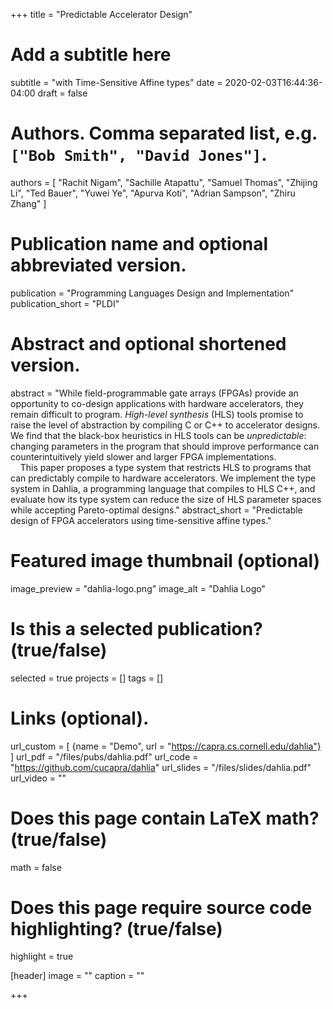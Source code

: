 +++
title = "Predictable Accelerator Design"
# Add a subtitle here
subtitle = "with Time-Sensitive Affine types"
date = 2020-02-03T16:44:36-04:00
draft = false

# Authors. Comma separated list, e.g. `["Bob Smith", "David Jones"]`.
authors = [
  "Rachit Nigam",
  "Sachille Atapattu",
  "Samuel Thomas",
  "Zhijing Li",
  "Ted Bauer",
  "Yuwei Ye",
  "Apurva Koti",
  "Adrian Sampson",
  "Zhiru Zhang"
]

# Publication name and optional abbreviated version.
publication = "Programming Languages Design and Implementation"
publication_short = "PLDI"

# Abstract and optional shortened version.
abstract = "While field-programmable gate arrays (FPGAs) provide an opportunity to co-design applications with hardware accelerators, they remain difficult to program.  *High-level synthesis* (HLS) tools promise to raise the level of abstraction by compiling C or C++ to accelerator designs.  We find that the black-box heuristics in HLS tools can be *unpredictable*: changing parameters in the program that should improve performance can counterintuitively yield slower and larger FPGA implementations.<br> &nbsp; &nbsp; This paper proposes a type system that restricts HLS to programs that can predictably compile to hardware accelerators. We implement the type system in Dahlia, a programming language that compiles to HLS C++, and evaluate how its type system can reduce the size of HLS parameter spaces while accepting Pareto-optimal designs."
abstract_short = "Predictable design of FPGA accelerators using time-sensitive affine types."

# Featured image thumbnail (optional)
image_preview = "dahlia-logo.png"
image_alt = "Dahlia Logo"

# Is this a selected publication? (true/false)
selected = true
projects = []
tags = []

# Links (optional).
url_custom = [ {name = "Demo", url = "https://capra.cs.cornell.edu/dahlia"} ]
url_pdf = "/files/pubs/dahlia.pdf"
url_code = "https://github.com/cucapra/dahlia"
url_slides = "/files/slides/dahlia.pdf"
url_video = ""

# Does this page contain LaTeX math? (true/false)
math = false

# Does this page require source code highlighting? (true/false)
highlight = true

[header]
image = ""
caption = ""

+++
